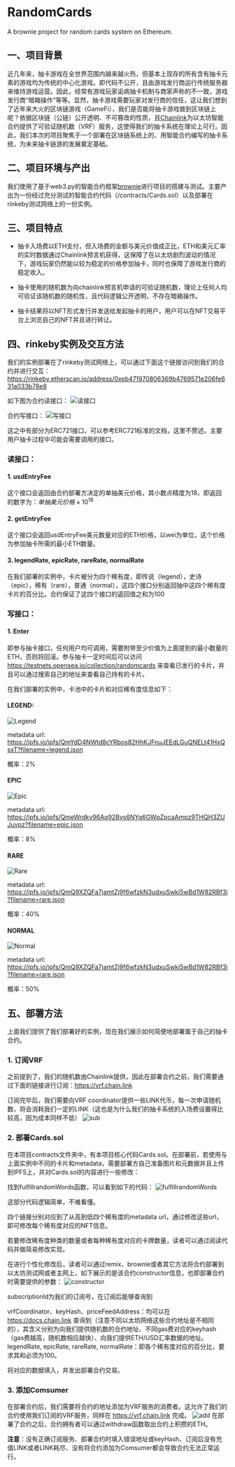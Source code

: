 # RandomCards

A brownie project for random cards system on Ethereum.

## 一、项目背景

近几年来，抽卡游戏在全世界范围内越来越火热，但基本上现存的所有含有抽卡元素的游戏均为传统的中心化游戏。即代码不公开，且由游戏发行商运行传统服务器来维持游戏运营。因此，经常有游戏玩家诟病抽卡机制与商家声称的不一致，游戏发行商“暗箱操作”等等。显然，抽卡游戏需要玩家对发行商的信任，这让我们想到了近年来大火的区块链游戏（GameFi），我们是否能将抽卡游戏做到区块链上呢？依据区块链（公链）公开透明、不可篡改的性质，且[Chainlink](https://chain.link/)为以太坊智能合约提供了可验证随机数（VRF）服务，这使得我们的抽卡系统在理论上可行。因此，我们本次的项目聚焦于一个部署在区块链系统上的、用智能合约编写的抽卡系统，为未来抽卡链游的发展奠定基础。


## 二、项目环境与产出
我们使用了基于web3.py的智能合约框架[brownie](https://github.com/eth-brownie/brownie)进行项目的搭建与测试。主要产出为一份经过充分测试的智能合约代码（/contracts/Cards.sol）以及部署在rinkeby测试网络上的一份实例。


## 三、项目特点
- 抽卡入场费以ETH支付，但入场费的金额与美元价值成正比，ETH和美元汇率的实时数据通过Chainlink预言机获得，这保障了在以太坊剧烈波动的情况下，游戏玩家仍然能以较为稳定的价格参加抽卡，同时也保障了游戏发行商的稳定收入。
  
- 抽卡使用的随机数为向chainlink预言机申请的可验证随机数，理论上任何人均可验证该随机数的随机性，且代码逻辑公开透明，不存在暗箱操作。

- 抽卡结果将以NFT形式发行并发送给发起抽卡的用户，用户可以在NFT交易平台上浏览自己的NFT并且进行转让。 


## 四、rinkeby实例及交互方法


我们的实例部署在了rinkeby测试网络上，可以通过下面这个链接访问到我们的合约并进行交互：
https://rinkeby.etherscan.io/address/0xeb471970806369b4769571e206fe631a033b78e8

如下图为合约读接口：
![读接口](/img/readcontract.png)

合约写接口：
![写接口](/img/writecontract.png)


这之中有部分为ERC721接口，可以参考ERC721标准的文档，这里不赘述。主要用户抽卡过程中可能会需要调用的接口。

### 读接口：

#### 1. usdEntryFee
这个接口会返回由合约部署方决定的单抽美元价格，其小数点精度为18，即返回的数字为：$单抽美元价格\times 10^{18}$


#### 2. getEntryFee
这个接口会返回usdEntryFee美元数量对应的ETH价格，以wei为单位，这个价格为参加抽卡所需的最小ETH数量。

#### 3. legendRate, epicRate, rareRate, normalRate
在我们部署的实例中，卡片被分为四个稀有度，即传说（legend），史诗（epic），稀有（rare），普通（normal），这四个接口分别返回抽中这四个稀有度卡片的百分比。合约保证了这四个接口的返回值之和为100

### 写接口：
#### 1. Enter
即参与抽卡接口，任何用户均可调用，需要附带至少价值为上面提到的最小数量的ETH，否则将回滚。参与抽卡一定时间后可以访问 https://testnets.opensea.io/collection/randomcards 来查看已发行的卡片，并且可以通过搜索自己的地址来查看自己持有的卡片。


在我们部署的实例中，卡池中的卡片和对应稀有度信息如下：

#### LEGEND:

![Legend](/img/pug.png)

metadata url:  https://ipfs.io/ipfs/QmYdD4NWtd8cYRbos82HhKJFnuJEEdLGuQNELt41HxQsxT?filename=legend.json

概率：2%


#### EPIC

![Epic](/img/st-bernard.png)

metadata url: https://ipfs.io/ipfs/QmeWrdkv96Aq92Bvs6NYq6GWpZpcaAmpz9THQH3ZUJuvpz?filename=epic.json

概率：8%

#### RARE

![Rare](/img/shiba-inu.png)

metadata url: https://ipfs.io/ipfs/QmQ9XZQFa7jamtZj9f6wfzkN3udxuSwki5wBd1W82RBf3i?filename=rare.json

概率：40%

#### NORMAL

![Normal](/img/dog.png)

metadata url: https://ipfs.io/ipfs/QmQ9XZQFa7jamtZj9f6wfzkN3udxuSwki5wBd1W82RBf3i?filename=rare.json


概率：50%


## 五、部署方法

上面我们提供了我们部署好的实例，现在我们展示如何简便地部署属于自己的抽卡合约。

### 1. 订阅VRF

之前提到了，我们的随机数由Chainlink提供，因此在部署合约之前，我们需要通过下面的链接进行订阅：https://vrf.chain.link

订阅完毕后，我们需要向VRF coordinator提供一些LINK代币，每一次申请随机数，将会消耗我们一定的LINK（这也是为什么我们的抽卡系统的入场费设置得比较高，因为成本同样不低）
![sub](/img/sub.png)


### 2. 部署Cards.sol
在本项目contracts文件夹中，有本项目核心代码Cards.sol。在部署前，若使用与上面实例中不同的卡片和metadata，需要部署方自己准备图片和元数据并且上传到IPFS上，并对Cards.sol的内容进行一些修改：

找到fulfillrandomWords函数，可以看到如下的代码：
![fulfillrandomWords](/img/fulfill.png)

这部分代码逻辑简单，不难看懂。

四个链接分别对应到了从高到低四个稀有度的metadata url，通过修改这些url，即可修改每个稀有度对应的NFT信息。

若要修改稀有度种类的数量或者每种稀有度对应的卡牌数量，读者可以通过阅读代码并做简易修改实现。

在进行个性化修改后，读者可以通过remix、brownie或者其它方法将合约部署到以太坊测试网或者主网上，如下展示的是该合约constructor信息，也即部署合约时需要提供的参数：
![constructor](/img/constructor.png)

subscriptionId为我们的订阅号，在订阅后能够查询到

vrfCoordinator、keyHash、priceFeedAddress：均可以在 https://docs.chain.link 查询到（注意不同以太坊网络这些合约地址是不相同的），其含义分别为向我们提供随机数的合约地址、不同gas费对应的keyhash（gas费越高，随机数相应越快）、向我们提供ETH/USD汇率数据的地址。
legendRate, epicRate, rareRate, normalRate：即各个稀有度对应的百分比，要求其和必须为100。

将对应的数据填入，并发出部署合约交易。

### 3. 添加Comsumer

在部署合约后，我们需要将合约的地址添加为VRF服务的消费者。这允许了我们的合约使用我们订阅的VRF服务，同样在 https://vrf.chain.link 完成。
![add](/img/add.png)
在部署了合约之后，合约拥有者可以通过withdraw函数取出合约上积攒的ETH。

**注意**：没有正确订阅服务、部署合约时填入错误地址或keyHash、订阅后没有充值LINK或者LINK耗尽、没有将合约添加为Comsumer都会导致合约无法正常运行。

